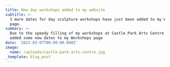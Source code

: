 ```yaml
---
title: New day workshops added to my website
subtitle: >-
  3 more dates for day sculpture workshops have just been added to my Workshops
  page.
summary: >-
  Due to the speedy filling of my workshops at Castle Park Arts Centre I have
  added some new dates to my Workshops page
date: '2023-03-07T00:00:00.000Z'
image:
  name: /uploads/castle-park-arts-centre.jpg
_template: blog_post
---
```


